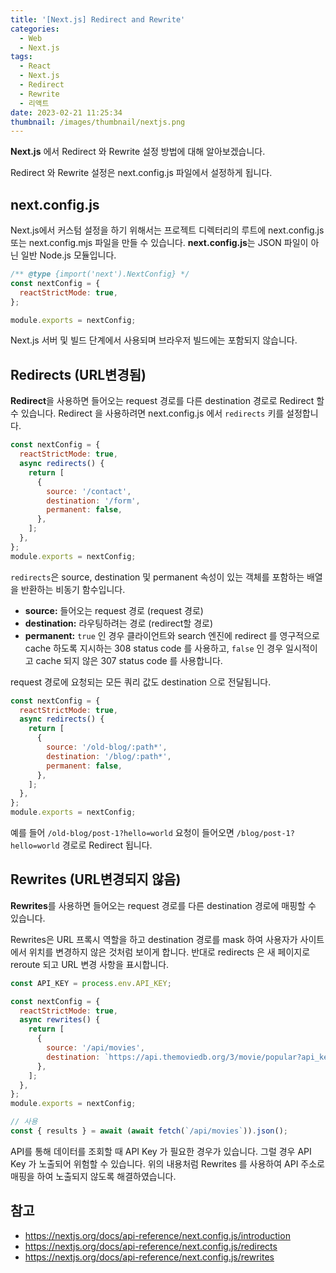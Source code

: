 ```yaml
---
title: '[Next.js] Redirect and Rewrite'
categories:
  - Web
  - Next.js
tags:
  - React
  - Next.js
  - Redirect
  - Rewrite
  - 리액트
date: 2023-02-21 11:25:34
thumbnail: /images/thumbnail/nextjs.png
---
```


**Next.js** 에서 Redirect 와 Rewrite 설정 방법에 대해 알아보겠습니다.

Redirect 와 Rewrite 설정은 next.config.js 파일에서 설정하게 됩니다.

## next.config.js

Next.js에서 커스텀 설정을 하기 위해서는 프로젝트 디렉터리의 루트에 next.config.js 또는 next.config.mjs 파일을 만들 수 있습니다. **next.config.js**는 JSON 파일이 아닌 일반 Node.js 모듈입니다.

```js
/** @type {import('next').NextConfig} */
const nextConfig = {
  reactStrictMode: true,
};

module.exports = nextConfig;
```

Next.js 서버 및 빌드 단계에서 사용되며 브라우저 빌드에는 포함되지 않습니다.

## Redirects (URL변경됨)

**Redirect**을 사용하면 들어오는 request 경로를 다른 destination 경로로 Redirect 할 수 있습니다. Redirect 을 사용하려면 next.config.js 에서 `redirects` 키를 설정합니다.

```js
const nextConfig = {
  reactStrictMode: true,
  async redirects() {
    return [
      {
        source: '/contact',
        destination: '/form',
        permanent: false,
      },
    ];
  },
};
module.exports = nextConfig;
```

`redirects`은 source, destination 및 permanent 속성이 있는 객체를 포함하는 배열을 반환하는 비동기 함수입니다.

- **source:** 들어오는 request 경로 (request 경로)
- **destination:** 라우팅하려는 경로 (redirect할 경로)
- **permanent:** `true` 인 경우 클라이언트와 search 엔진에 redirect 를 영구적으로 cache 하도록 지시하는 308 status code 를 사용하고, `false` 인 경우 일시적이고 cache 되지 않은 307 status code 를 사용합니다.

request 경로에 요청되는 모든 쿼리 값도 destination 으로 전달됩니다.

```js
const nextConfig = {
  reactStrictMode: true,
  async redirects() {
    return [
      {
        source: '/old-blog/:path*',
        destination: '/blog/:path*',
        permanent: false,
      },
    ];
  },
};
module.exports = nextConfig;
```

예를 들어 `/old-blog/post-1?hello=world` 요청이 들어오면 `/blog/post-1?hello=world` 경로로 Redirect 됩니다.

## Rewrites (URL변경되지 않음)

**Rewrites**를 사용하면 들어오는 request 경로를 다른 destination 경로에 매핑할 수 있습니다.

Rewrites은 URL 프록시 역할을 하고 destination 경로를 mask 하여 사용자가 사이트에서 위치를 변경하지 않은 것처럼 보이게 합니다. 반대로 redirects 은 새 페이지로 reroute 되고 URL 변경 사항을 표시합니다.

```js
const API_KEY = process.env.API_KEY;

const nextConfig = {
  reactStrictMode: true,
  async rewrites() {
    return [
      {
        source: '/api/movies',
        destination: `https://api.themoviedb.org/3/movie/popular?api_key=${API_KEY}`,
      },
    ];
  },
};
module.exports = nextConfig;
```

```js
// 사용
const { results } = await (await fetch(`/api/movies`)).json();
```

API를 통해 데이터를 조회할 때 API Key 가 필요한 경우가 있습니다. 그럴 경우 API Key 가 노출되어 위험할 수 있습니다. 위의 내용처럼 Rewrites 를 사용하여 API 주소로 매핑을 하여 노출되지 않도록 해결하였습니다.

## 참고

- https://nextjs.org/docs/api-reference/next.config.js/introduction
- https://nextjs.org/docs/api-reference/next.config.js/redirects
- https://nextjs.org/docs/api-reference/next.config.js/rewrites
